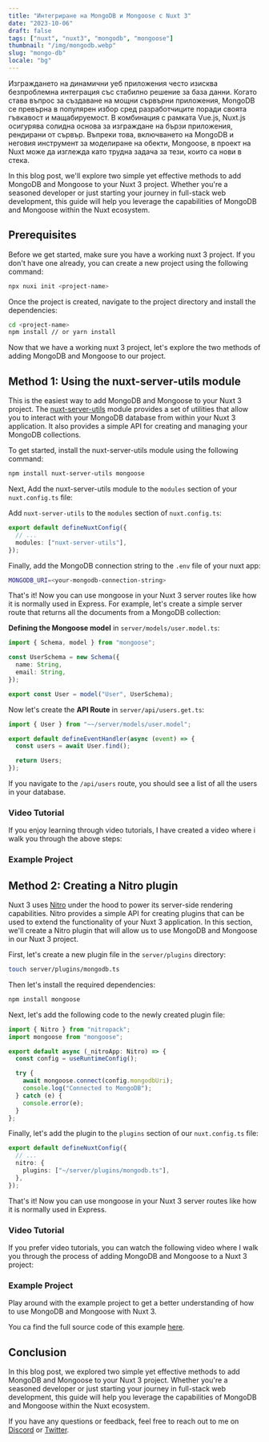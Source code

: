 ```yaml
---
title: "Интегриране на MongoDB и Mongoose с Nuxt 3"
date: "2023-10-06"
draft: false
tags: ["nuxt", "nuxt3", "mongodb", "mongoose"]
thumbnail: "/img/mongodb.webp"
slug: "mongo-db"
locale: "bg"
---
```



Изграждането на динамични уеб приложения често изисква безпроблемна интеграция със стабилно решение за база данни. Когато става въпрос за създаване на мощни сървърни приложения, MongoDB се превърна в популярен избор сред разработчиците поради своята гъвкавост и мащабируемост. В комбинация с рамката Vue.js, Nuxt.js осигурява солидна основа за изграждане на бързи приложения, рендирани от сървър. Въпреки това, включването на MongoDB и неговия инструмент за моделиране на обекти, Mongoose, в проект на Nuxt може да изглежда като трудна задача за тези, които са нови в стека.

<!--more-->

In this blog post, we'll explore two simple yet effective methods to add MongoDB and Mongoose to your Nuxt 3 project. Whether you're a seasoned developer or just starting your journey in full-stack web development, this guide will help you leverage the capabilities of MongoDB and Mongoose within the Nuxt ecosystem.

## Prerequisites

Before we get started, make sure you have a working nuxt 3 project. If you don't have one already, you can create a new project using the following command:

```bash
npx nuxi init <project-name>
```

Once the project is created, navigate to the project directory and install the dependencies:

```bash
cd <project-name>
npm install // or yarn install
```

Now that we have a working nuxt 3 project, let's explore the two methods of adding MongoDB and Mongoose to our project.

## Method 1: Using the nuxt-server-utils module

This is the easiest way to add MongoDB and Mongoose to your Nuxt 3 project. The [nuxt-server-utils](https://nuxt-server-utils.jahid.dev) module provides a set of utilities that allow you to interact with your MongoDB database from within your Nuxt 3 application. It also provides a simple API for creating and managing your MongoDB collections.

To get started, install the nuxt-server-utils module using the following command:

```bash [npm]
npm install nuxt-server-utils mongoose
```

Next, Add the nuxt-server-utils module to the `modules` section of your `nuxt.config.ts` file:

Add `nuxt-server-utils` to the `modules` section of `nuxt.config.ts`:

```ts [nuxt.config.ts]
export default defineNuxtConfig({
  // ...
  modules: ["nuxt-server-utils"],
});
```

Finally, add the MongoDB connection string to the `.env` file of your nuxt app:

```bash [.env]
MONGODB_URI=<your-mongodb-connection-string>
```

That's it! Now you can use mongoose in your Nuxt 3 server routes like how it is normally used in Express.
For example, let's create a simple server route that returns all the documents from a MongoDB collection:

**Defining the Mongoose model** in `server/models/user.model.ts`:

```ts [server/models/User.ts]
import { Schema, model } from "mongoose";

const UserSchema = new Schema({
  name: String,
  email: String,
});

export const User = model("User", UserSchema);
```

Now let's create the **API Route** in `server/api/users.get.ts`:

```ts [server/api/users.get.ts]
import { User } from "~~/server/models/user.model";

export default defineEventHandler(async (event) => {
  const users = await User.find();

  return Users;
});
```

If you navigate to the `/api/users` route, you should see a list of all the users in your database.

### Video Tutorial

If you enjoy learning through video tutorials, I have created a video where i walk you through the above steps:

### Example Project

## Method 2: Creating a Nitro plugin

Nuxt 3 uses [Nitro](https://nitro.unjs.io/) under the hood to power its server-side rendering capabilities. Nitro provides a simple API for creating plugins that can be used to extend the functionality of your Nuxt 3 application.
In this section, we'll create a Nitro plugin that will allow us to use MongoDB and Mongoose in our Nuxt 3 project.

First, let's create a new plugin file in the `server/plugins` directory:

```bash
touch server/plugins/mongodb.ts
```

Then let's install the required dependencies:

```bash
npm install mongoose
```

Next, let's add the following code to the newly created plugin file:

```ts [server/plugins/mongodb.ts]
import { Nitro } from "nitropack";
import mongoose from "mongoose";

export default async (_nitroApp: Nitro) => {
  const config = useRuntimeConfig();

  try {
    await mongoose.connect(config.mongodbUri);
    console.log("Connected to MongoDB");
  } catch (e) {
    console.error(e);
  }
};
```

Finally, let's add the plugin to the `plugins` section of our `nuxt.config.ts` file:

```ts [nuxt.config.ts]
export default defineNuxtConfig({
  // ...
  nitro: {
    plugins: ["~/server/plugins/mongodb.ts"],
  },
});
```

That's it! Now you can use mongoose in your Nuxt 3 server routes like how it is normally used in Express.

### Video Tutorial

If you prefer video tutorials, you can watch the following video where I walk you through the process of adding MongoDB and Mongoose to a Nuxt 3 project:

### Example Project

Play around with the example project to get a better understanding of how to use MongoDB and Mongoose with Nuxt 3.

You ca find the full source code of this example [here](https://github.com/jahidanowar/nuxt3-mongoose).

## Conclusion

In this blog post, we explored two simple yet effective methods to add MongoDB and Mongoose to your Nuxt 3 project. Whether you're a seasoned developer or just starting your journey in full-stack web development, this guide will help you leverage the capabilities of MongoDB and Mongoose within the Nuxt ecosystem.

If you have any questions or feedback, feel free to reach out to me on [Discord](https://jahid.dev/d) or [Twitter](https://twitter.com/jahidDev).
